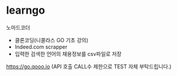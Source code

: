 # learngo
노마드코더   
- 클론코딩(니콜라스 GO 기초 강의)
- Indeed.com scrapper
- 입력한 검색한 언어의 채용정보를 csv파일로 저장 

https://go.qooo.io
(API 호출 CALL수 제한으로 TEST 자체 부탁드립니다.)
